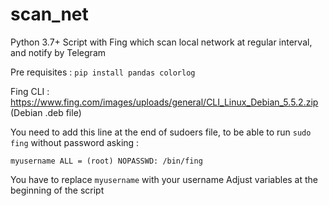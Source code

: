 # scan_net
Python 3.7+ Script with Fing which scan local network at regular interval, and notify by Telegram

Pre requisites :
`pip install pandas colorlog`


Fing CLI : https://www.fing.com/images/uploads/general/CLI_Linux_Debian_5.5.2.zip  (Debian .deb file)

You need to add this line at the end of sudoers file, to be able to run `sudo fing` without password asking :

```myusername ALL = (root) NOPASSWD: /bin/fing```

You have to replace `myusername` with your username
Adjust variables at the beginning of the script
